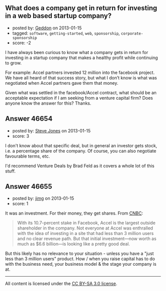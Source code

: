## What does a company get in return for investing in a web based startup company?

- posted by: [Geddon](https://stackexchange.com/users/-1/22516-geddon) on 2013-01-15
- tagged: `software`, `getting-started`, `web`, `sponsorship`, `corporate-sponsorship`
- score: -2

I have always been curious to know what a company gets in return for investing in a startup company that makes a healthy profit while continuing to grow. 

For example: Accel partners invested 12 million into the facebook project. We have all heard of that success story, but what I don’t know is what was negotiated when Accel partners gave them that money.

Given what was settled in the facebook/Accel contract, what should be an acceptable expectation if I am seeking from a venture capital firm? Does anyone know the answer for this?
Thanks.



## Answer 46654

- posted by: [Steve Jones](https://stackexchange.com/users/-1/12985-steve-jones) on 2013-01-15
- score: 3

I don't know about that specific deal, but in general an investor gets stock, i.e. a percentage share of the company. Of course, you can also negotiate favourable terms, etc.

I'd recommend Venture Deals by Brad Feld as it covers a whole lot of this stuff.


## Answer 46655

- posted by: [jimg](https://stackexchange.com/users/-1/2380-jimg) on 2013-01-15
- score: 1

<p>It was an investment.  For their money, they get shares. From <a href="http://www.cnbc.com/id/47387334/Jim_Breyer_via_Accel_Partners" rel="nofollow">CNBC</a>:</p>

<blockquote>
  <p>With its 10.7-percent stake in Facebook, Accel is the largest outside
  shareholder in the company. Not everyone at Accel was enthralled with
  the idea of investing in a site that had less than 3 million users and
  no clear revenue path. But that initial investment—now worth as much
  as $6.6 billion—is looking like a pretty good deal.</p>
</blockquote>

<p>But this likely has no relevance to your situation - unless you have a "just less than 3 million users" product.  How / when you raise capital has to do with the business need, your business model &amp; the stage your company is at.</p>




---

All content is licensed under the [CC BY-SA 3.0 license](https://creativecommons.org/licenses/by-sa/3.0/).

